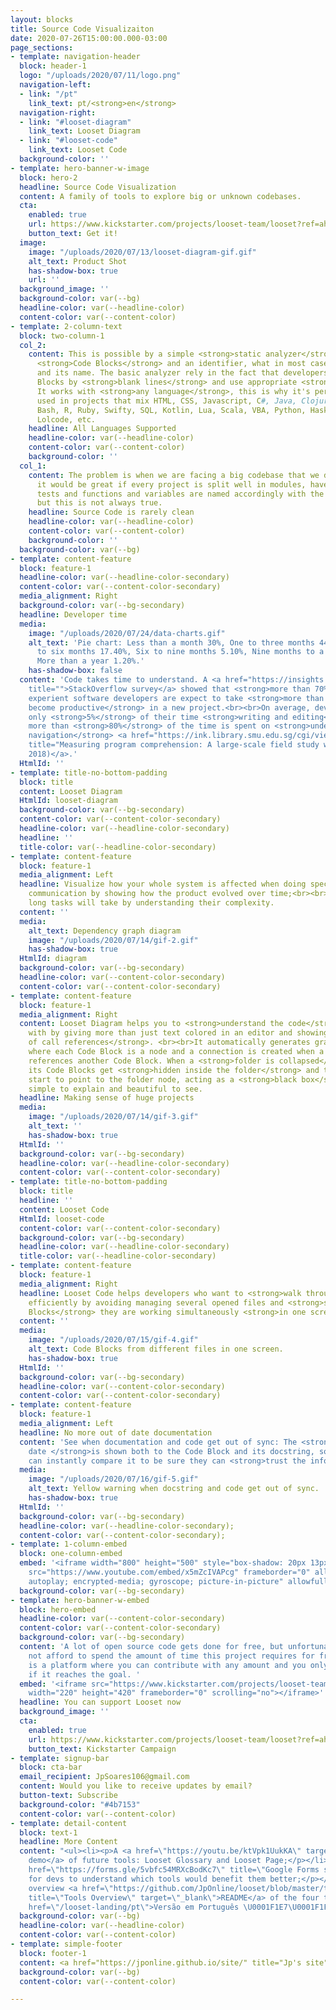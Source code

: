 ```yaml
---
layout: blocks
title: Source Code Visualizaiton
date: 2020-07-26T15:00:00.000-03:00
page_sections:
- template: navigation-header
  block: header-1
  logo: "/uploads/2020/07/11/logo.png"
  navigation-left:
  - link: "/pt"
    link_text: pt/<strong>en</strong>
  navigation-right:
  - link: "#looset-diagram"
    link_text: Looset Diagram
  - link: "#looset-code"
    link_text: Looset Code
  background-color: ''
- template: hero-banner-w-image
  block: hero-2
  headline: Source Code Visualization
  content: A family of tools to explore big or unknown codebases.
  cta:
    enabled: true
    url: https://www.kickstarter.com/projects/looset-team/looset?ref=ahrz8q
    button_text: Get it!
  image:
    image: "/uploads/2020/07/13/looset-diagram-gif.gif"
    alt_text: Product Shot
    has-shadow-box: true
    url: ''
  background_image: ''
  background-color: var(--bg)
  headline-color: var(--headline-color)
  content-color: var(--content-color)
- template: 2-column-text
  block: two-column-1
  col_2:
    content: This is possible by a simple <strong>static analyzer</strong> that identify
      <strong>Code Blocks</strong> and an identifier, what in most cases are functions
      and its name. The basic analyzer rely in the fact that developers split Code
      Blocks by <strong>blank lines</strong> and use appropriate <strong>indentation</strong>.
      It works with <strong>any language</strong>, this is why it's perfect to be
      used in projects that mix HTML, CSS, Javascript, C#, Java, Clojure, Go, Rust,
      Bash, R, Ruby, Swifty, SQL, Kotlin, Lua, Scala, VBA, Python, Haskell, Cobol,
      Lolcode, etc.
    headline: All Languages Supported
    headline-color: var(--headline-color)
    content-color: var(--content-color)
    background-color: ''
  col_1:
    content: The problem is when we are facing a big codebase that we don't know,
      it would be great if every project is split well in modules, have good documentation,
      tests and functions and variables are named accordingly with the domain entities,
      but this is not always true.
    headline: Source Code is rarely clean
    headline-color: var(--headline-color)
    content-color: var(--content-color)
    background-color: ''
  background-color: var(--bg)
- template: content-feature
  block: feature-1
  headline-color: var(--headline-color-secondary)
  content-color: var(--content-color-secondary)
  media_alignment: Right
  background-color: var(--bg-secondary)
  headline: Developer time
  media:
    image: "/uploads/2020/07/24/data-charts.gif"
    alt_text: 'Pie chart: Less than a month 30%, One to three months 44.70%, Three
      to six months 17.40%, Six to nine months 5.10%, Nine months to a year 1.70%,
      More than a year 1.20%.'
    has-shadow-box: false
  content: 'Code takes time to understand. A <a href="https://insights.stackoverflow.com/survey/2018#work-_-how-long-do-developers-expect-new-coworkers-to-take-to-be-productive"
    title="">StackOverflow survey</a> showed that <strong>more than 70%</strong> of
    experient software developers are expect to take <strong>more than a month to
    become productive</strong> in a new project.<br><br>On average, developers spend
    only <strong>5%</strong> of their time <strong>writing and editing</strong> code,
    more than <strong>80%</strong> of the time is spent on <strong>understanding and
    navigation</strong> <a href="https://ink.library.smu.edu.sg/cgi/viewcontent.cgi?article=4781&amp;context=sis_research"
    title="Measuring program comprehension: A large-scale field study with professionals.">(XIA,
    2018)</a>.'
  HtmlId: ''
- template: title-no-bottom-padding
  block: title
  content: Looset Diagram
  HtmlId: looset-diagram
  background-color: var(--bg-secondary)
  content-color: var(--content-color-secondary)
  headline-color: var(--headline-color-secondary)
  headline: ''
  title-color: var(--headline-color-secondary)
- template: content-feature
  block: feature-1
  media_alignment: Left
  headline: Visualize how your whole system is affected when doing specific changes;<br><br>Improve
    communication by showing how the product evolved over time;<br><br>Estimate how
    long tasks will take by understanding their complexity.
  content: ''
  media:
    alt_text: Dependency graph diagram
    image: "/uploads/2020/07/14/gif-2.gif"
    has-shadow-box: true
  HtmlId: diagram
  background-color: var(--bg-secondary)
  headline-color: var(--content-color-secondary)
  content-color: var(--content-color-secondary)
- template: content-feature
  block: feature-1
  media_alignment: Right
  content: Looset Diagram helps you to <strong>understand the code</strong> you work
    with by giving more than just text colored in an editor and showing a <strong>graph
    of call references</strong>. <br><br>It automatically generates graph diagrams
    where each Code Block is a node and a connection is created when a Code Block
    references another Code Block. When a <strong>folder is collapsed</strong> all
    its Code Blocks get <strong>hidden inside the folder</strong> and their connections
    start to point to the folder node, acting as a <strong>black box</strong>. It's
    simple to explain and beautiful to see.
  headline: Making sense of huge projects
  media:
    image: "/uploads/2020/07/14/gif-3.gif"
    alt_text: ''
    has-shadow-box: true
  HtmlId: ''
  background-color: var(--bg-secondary)
  headline-color: var(--headline-color-secondary)
  content-color: var(--content-color-secondary)
- template: title-no-bottom-padding
  block: title
  headline: ''
  content: Looset Code
  HtmlId: looset-code
  content-color: var(--content-color-secondary)
  background-color: var(--bg-secondary)
  headline-color: var(--headline-color-secondary)
  title-color: var(--headline-color-secondary)
- template: content-feature
  block: feature-1
  media_alignment: Right
  headline: Looset Code helps developers who want to <strong>walk through the codebase</strong>
    efficiently by avoiding managing several opened files and <strong>showing Code
    Blocks</strong> they are working simultaneously <strong>in one screen</strong>.
  content: ''
  media:
    image: "/uploads/2020/07/15/gif-4.gif"
    alt_text: Code Blocks from different files in one screen.
    has-shadow-box: true
  HtmlId: ''
  background-color: var(--bg-secondary)
  headline-color: var(--content-color-secondary)
  content-color: var(--content-color-secondary)
- template: content-feature
  block: feature-1
  media_alignment: Left
  headline: No more out of date documentation
  content: 'See when documentation and code get out of sync: The <strong>last commit
    date </strong>is shown both to the Code Block and its docstring, so developers
    can instantly compare it to be sure they can <strong>trust the information</strong>.'
  media:
    image: "/uploads/2020/07/16/gif-5.gif"
    alt_text: Yellow warning when docstring and code get out of sync.
    has-shadow-box: true
  HtmlId: ''
  background-color: var(--bg-secondary)
  headline-color: var(--headline-color-secondary);
  content-color: var(--content-color-secondary);
- template: 1-column-embed
  block: one-column-embed
  embed: '<iframe width="800" height="500" style="box-shadow: 20px 13px 20px 0px #0000004f;"
    src="https://www.youtube.com/embed/x5mZcIVAPcg" frameborder="0" allow="accelerometer;
    autoplay; encrypted-media; gyroscope; picture-in-picture" allowfullscreen></iframe>'
  background-color: var(--bg-secondary)
- template: hero-banner-w-embed
  block: hero-embed
  headline-color: var(--content-color-secondary)
  content-color: var(--content-color-secondary)
  background-color: var(--bg-secondary)
  content: 'A lot of open source code gets done for free, but unfortunately I can
    not afford to spend the amount of time this project requires for free. Kickstarter
    is a platform where you can contribute with any amount and you only get charged
    if it reaches the goal. '
  embed: '<iframe src="https://www.kickstarter.com/projects/looset-team/looset/widget/card.html?v=2"
    width="220" height="420" frameborder="0" scrolling="no"></iframe>'
  headline: You can support Looset now
  background_image: ''
  cta:
    enabled: true
    url: https://www.kickstarter.com/projects/looset-team/looset?ref=ahrz8q
    button_text: Kickstarter Campaign
- template: signup-bar
  block: cta-bar
  email_recipient: JpSoares106@gmail.com
  content: Would you like to receive updates by email?
  button-text: Subscribe
  background-color: "#4b7153"
  content-color: var(--content-color)
- template: detail-content
  block: text-1
  headline: More Content
  content: "<ul><li><p>A <a href=\"https://youtu.be/ktVpk1UukKA\" target=\"_blank\">video
    demo</a> of future tools: Looset Glossary and Looset Page;</p></li><li><p>A <a
    href=\"https://forms.gle/5vbfc54MRXcBodKc7\" title=\"Google Forms survey\" target=\"_blank\">survey</a>
    for devs to understand which tools would benefit them better;</p></li><li><p>An
    overview <a href=\"https://github.com/JpOnline/looset/blob/master/tools-overview/README.md\"
    title=\"Tools Overview\" target=\"_blank\">README</a> of the four tools.</p></li><li><p><a
    href=\"/looset-landing/pt\">Versão em Português \U0001F1E7\U0001F1F7</a></p></li></ul>"
  background-color: var(--bg)
  headline-color: var(--headline-color)
  content-color: var(--content-color)
- template: simple-footer
  block: footer-1
  content: <a href="https://jponline.github.io/site/" title="Jp's site">By Jp</a>
  background-color: var(--bg)
  content-color: var(--content-color)

---
```

